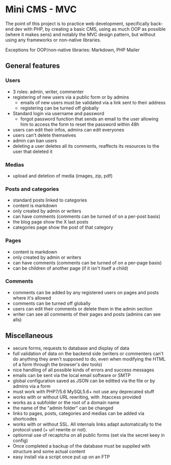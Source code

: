 # Mini CMS - MVC

The point of this project is to practice web development, specifically back-end dev with PHP, by creating a basic CMS, using as much OOP as possible (where it makes sens) and notably the MVC design pattern, but without using any frameworks or non-native libraries.

Exceptions for OOP/non-native libraries: Markdown, PHP Mailer

## General features

### Users

- 3 roles: admin, writer, commenter
- registering of new users via a public form or by admins
  - emails of new users must be validated via a link sent to their address
  - registering can be turned off globally
- Standard login via username and password
  - forgot password function that sends an email to the user allowing him to access the form to reset the password within 48h
- users can edit their infos, admins can edit everyones
- users can't delete themselves
- admin can ban users
- deleting a user deletes all its comments, reaffects its resources to the user that deleted it

### Medias

- upload and deletion of media (images, zip, pdf)

### Posts and categories

- standard posts linked to categories
- content is markdown
- only created by admin or writers
- can have comments (comments can be turned of on a per-post basis)
- the blog page show the X last posts
- categories page show the post of that category

### Pages

- content is markdown
- only created by admin or writers
- can have comments (comments can be turned of on a per-page basis)
- can be children of another page (if it isn't itself a child)

### Comments

- comments can be added by any registered users on pages and posts where it's allowed
- comments can be turned off globally
- users can edit their comments or delete them in the admin section
- writer can see all comments of their pages and posts (admins can see alls)

## Miscellaneous

- secure forms, requests to database and display of data
- full validation of data on the backend side (writers or commenters can't do anything they aren't supposed to do, even when modifying the HTML of a form through the browser's dev tools)
- nice handling of all possible kinds of errors and success messages
- emails can be sent via the local email software or SMTP
- global configuration saved as JSON can be editted via the file or by admins via a form
- must work with PHP7/5.6 MySQL5.6+ not use any deprecated stuff
- works with or without URL rewriting, with .htaccess provided
- works as a subfolder or the root of a domain name
- the name of the "admin folder" can be changed
- links to pages, posts, categories and medias can be added via shortcodes
- works with or without SSL. All internals links adapt automatically to the protocol used (+ url rewrite or not).
- optionnal use of recaptcha on all public forms (set via the secret keey in config)
- Once completed a backup of the database must be supplied with structure and some actual content
- easy install via a script once put up on an FTP
